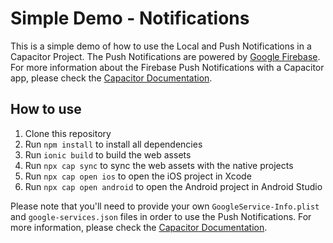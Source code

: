 # Simple Demo - Notifications

This is a simple demo of how to use the Local and Push Notifications in a Capacitor Project. The Push Notifications are powered by [Google Firebase](https://firebase.google.com). For more information about the Firebase Push Notifications with a Capacitor app, please check the [Capacitor Documentation](https://capacitorjs.com/docs/guides/push-notifications-firebase).

## How to use

1. Clone this repository
2. Run `npm install` to install all dependencies
3. Run `ionic build` to build the web assets
4. Run `npx cap sync` to sync the web assets with the native projects
5. Run `npx cap open ios` to open the iOS project in Xcode
6. Run `npx cap open android` to open the Android project in Android Studio

Please note that you'll need to provide your own `GoogleService-Info.plist` and `google-services.json` files in order to use the Push Notifications. For more information, please check the [Capacitor Documentation](https://capacitorjs.com/docs/guides/push-notifications-firebase).
